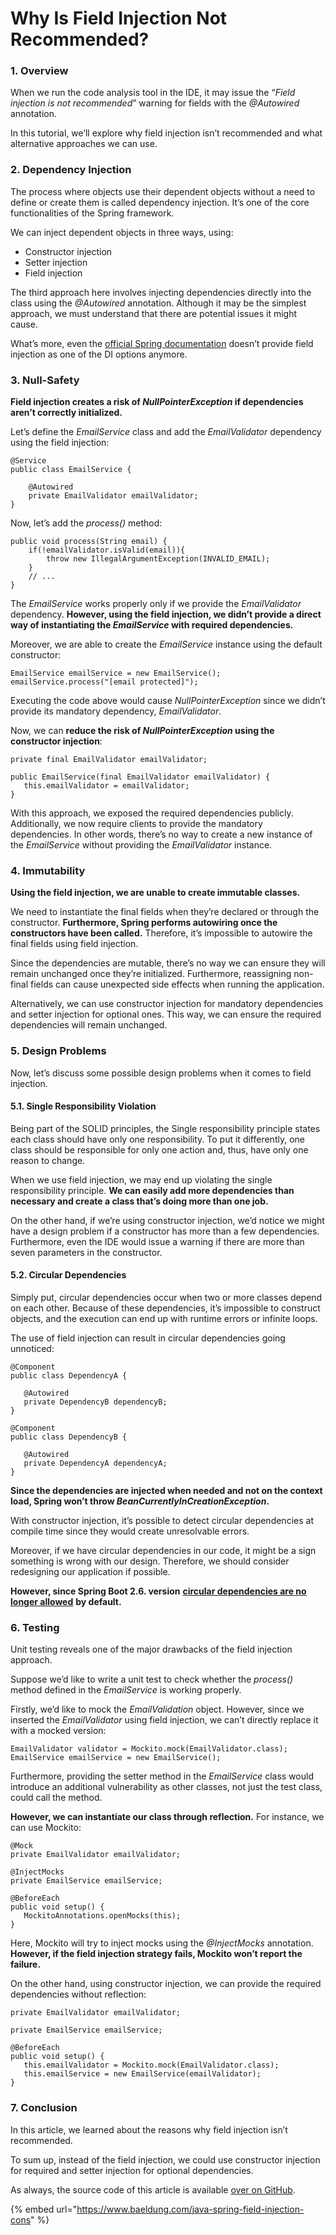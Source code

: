 # Why Is Field Injection Not Recommended?

### 1. Overview <a href="#bd-overview" id="bd-overview"></a>

When we run the code analysis tool in the IDE, it may issue the “_Field injection is not recommended_” warning for fields with the _@Autowired_ annotation.

In this tutorial, we’ll explore why field injection isn’t recommended and what alternative approaches we can use.

### 2. Dependency Injection <a href="#bd-dependency-injection" id="bd-dependency-injection"></a>

The process where objects use their dependent objects without a need to define or create them is called dependency injection. It’s one of the core functionalities of the Spring framework.

We can inject dependent objects in three ways, using:

* Constructor injection
* Setter injection
* Field injection

The third approach here involves injecting dependencies directly into the class using the _@Autowired_ annotation. Although it may be the simplest approach, we must understand that there are potential issues it might cause.

What’s more, even the [official Spring documentation](https://docs.spring.io/spring-framework/reference/core/beans/dependencies/factory-collaborators.html) doesn’t provide field injection as one of the DI options anymore.

### 3. Null-Safety <a href="#bd-null-safety" id="bd-null-safety"></a>

**Field injection creates a risk of **_**NullPointerException**_** if dependencies aren’t correctly initialized.**

Let’s define the _EmailService_ class and add the _EmailValidator_ dependency using the field injection:

```
@Service
public class EmailService {

    @Autowired
    private EmailValidator emailValidator;
}
```

Now, let’s add the _process()_ method:

```
public void process(String email) {
    if(!emailValidator.isValid(email)){
        throw new IllegalArgumentException(INVALID_EMAIL);
    }
    // ...
}
```

The _EmailService_ works properly only if we provide the _EmailValidator_ dependency. **However, using the field injection, we didn’t provide a direct way of instantiating the **_**EmailService**_** with required dependencies.**

Moreover, we are able to create the _EmailService_ instance using the default constructor:

```
EmailService emailService = new EmailService();
emailService.process("[email protected]");
```

Executing the code above would cause _NullPointerException_ since we didn’t provide its mandatory dependency, _EmailValidator_.

Now, we can **reduce the risk of **_**NullPointerException**_** using the constructor injection**:

```
private final EmailValidator emailValidator;

public EmailService(final EmailValidator emailValidator) {
   this.emailValidator = emailValidator;
}
```

With this approach, we exposed the required dependencies publicly. Additionally, we now require clients to provide the mandatory dependencies. In other words, there’s no way to create a new instance of the _EmailService_ without providing the _EmailValidator_ instance.

### 4. Immutability <a href="#bd-immutability" id="bd-immutability"></a>

**Using the field injection, we are unable to create immutable classes.**

We need to instantiate the final fields when they’re declared or through the constructor. **Furthermore, Spring performs autowiring once the constructors have been called.** Therefore, it’s impossible to autowire the final fields using field injection.

Since the dependencies are mutable, there’s no way we can ensure they will remain unchanged once they’re initialized. Furthermore, reassigning non-final fields can cause unexpected side effects when running the application.

Alternatively, we can use constructor injection for mandatory dependencies and setter injection for optional ones. This way, we can ensure the required dependencies will remain unchanged.

### 5. Design Problems <a href="#bd-design-problems" id="bd-design-problems"></a>

Now, let’s discuss some possible design problems when it comes to field injection.

#### 5.1. Single Responsibility Violation <a href="#bd-1-single-responsibility-violation" id="bd-1-single-responsibility-violation"></a>

Being part of the SOLID principles, the Single responsibility principle states each class should have only one responsibility. To put it differently, one class should be responsible for only one action and, thus, have only one reason to change.

When we use field injection, we may end up violating the single responsibility principle. **We can easily add more dependencies than necessary and create a class that’s doing more than one job.**

On the other hand, if we’re using constructor injection, we’d notice we might have a design problem if a constructor has more than a few dependencies. Furthermore, even the IDE would issue a warning if there are more than seven parameters in the constructor.

#### 5.2. Circular Dependencies <a href="#bd-2-circular-dependencies" id="bd-2-circular-dependencies"></a>

Simply put, circular dependencies occur when two or more classes depend on each other. Because of these dependencies, it’s impossible to construct objects, and the execution can end up with runtime errors or infinite loops.

The use of field injection can result in circular dependencies going unnoticed:

```
@Component
public class DependencyA {

   @Autowired
   private DependencyB dependencyB;
}

@Component
public class DependencyB {

   @Autowired
   private DependencyA dependencyA;
}
```

**Since the dependencies are injected when needed and not on the context load, Spring won’t throw **_**BeanCurrentlyInCreationException**_**.**

With constructor injection, it’s possible to detect circular dependencies at compile time since they would create unresolvable errors.

Moreover, if we have circular dependencies in our code, it might be a sign something is wrong with our design. Therefore, we should consider redesigning our application if possible.

**However, since Spring Boot 2.6. version** [**circular dependencies are no longer allowed**](https://github.com/spring-projects/spring-boot/wiki/Spring-Boot-2.6-Release-Notes#circular-references-prohibited-by-default) **by default.**

### 6. Testing <a href="#bd-testing" id="bd-testing"></a>

Unit testing reveals one of the major drawbacks of the field injection approach.

Suppose we’d like to write a unit test to check whether the _process()_ method defined in the _EmailService_ is working properly.

Firstly, we’d like to mock the _EmailValidation_ object. However, since we inserted the _EmailValidator_ using field injection, we can’t directly replace it with a mocked version:

```
EmailValidator validator = Mockito.mock(EmailValidator.class);
EmailService emailService = new EmailService();
```

Furthermore, providing the setter method in the _EmailService_ class would introduce an additional vulnerability as other classes, not just the test class, could call the method.

**However, we can instantiate our class through reflection.** For instance, we can use Mockito:

```
@Mock
private EmailValidator emailValidator;

@InjectMocks
private EmailService emailService;

@BeforeEach
public void setup() {
   MockitoAnnotations.openMocks(this);
}
```

Here, Mockito will try to inject mocks using the _@InjectMocks_ annotation. **However, if the field injection strategy fails, Mockito won’t report the failure.**

On the other hand, using constructor injection, we can provide the required dependencies without reflection:

```
private EmailValidator emailValidator;

private EmailService emailService;

@BeforeEach
public void setup() {
   this.emailValidator = Mockito.mock(EmailValidator.class);
   this.emailService = new EmailService(emailValidator);
}
```

### 7. Conclusion <a href="#bd-conclusion" id="bd-conclusion"></a>

In this article, we learned about the reasons why field injection isn’t recommended.

To sum up, instead of the field injection, we could use constructor injection for required and setter injection for optional dependencies.

As always, the source code of this article is available [over on GitHub](https://github.com/eugenp/tutorials/tree/master/spring-di-4).



{% embed url="https://www.baeldung.com/java-spring-field-injection-cons" %}
